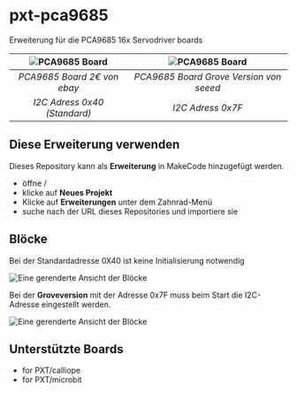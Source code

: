 # pxt-pca9685

Erweiterung für die PCA9685 16x Servodriver boards

| ![PCA9685 Board](https://github.com/MKleinSB/pxt-pca9685/blob/master/2.png "PCA9685 Board") | ![PCA9685 Board](https://github.com/MKleinSB/pxt-pca9685/blob/master/1.png "PCA9685 Board") |
| :----------------------------------------------------------------------------------------------: | :----------------------------------------------------------------------------------------------: |
|                                            _PCA9685 Board 2€ von ebay_                                            |                                   _PCA9685 Board Grove Version von seeed_                                   |
|                                            _I2C Adress 0x40 (Standard)_                                            |                                   _I2C Adress 0x7F_                                   |

## Diese Erweiterung verwenden

Dieses Repository kann als **Erweiterung** in MakeCode hinzugefügt werden.

* öffne /
* klicke auf **Neues Projekt**
* Klicke auf **Erweiterungen** unter dem Zahnrad-Menü
* suche nach der URL dieses Repositories und importiere sie

## Blöcke
Bei der Standardadresse 0X40 ist keine Initialisierung notwendig

![Eine gerenderte Ansicht der Blöcke](https://github.com/MKleinSB/pxt-pca9685/blob/master/B2.png)


Bei der **Groveversion** mit der Adresse 0x7F muss beim Start die I2C-Adresse eingestellt werden.

![Eine gerenderte Ansicht der Blöcke](https://github.com/MKleinSB/pxt-pca9685/blob/master/B1.png)


## Unterstützte Boards

* for PXT/calliope
* for PXT/microbit


